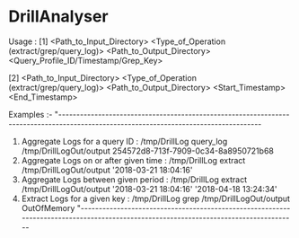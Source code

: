 # DrillAnalyser

Usage :
[1] <Path_to_Input_Directory> <Type_of_Operation (extract/grep/query_log)> <Path_to_Output_Directory> <Query_Profile_ID/Timestamp/Grep_Key>

[2] <Path_to_Input_Directory> <Type_of_Operation (extract/grep/query_log)> <Path_to_Output_Directory> <Start_Timestamp> <End_Timestamp>



Examples :-
"--------------------------------------------------------------------------------------------------------------------------------------
1. Aggregate Logs for a query ID          : /tmp/DrillLog query_log /tmp/DrillLogOut/output 254572d8-713f-7909-0c34-8a8950721b68
2. Aggregate Logs on or after given time  : /tmp/DrillLog extract /tmp/DrillLogOut/output '2018-03-21 18:04:16'
3. Aggregate Logs between given period    : /tmp/DrillLog extract /tmp/DrillLogOut/output '2018-03-21 18:04:16' '2018-04-18 13:24:34'
4. Extract Logs for a given key           : /tmp/DrillLog grep /tmp/DrillLogOut/output OutOfMemory
"--------------------------------------------------------------------------------------------------------------------------------------

